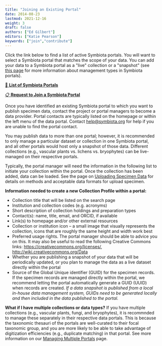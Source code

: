 ```yaml
---
title: "Joining an Existing Portal"
date: 2014-08-23
lastmod: 2021-12-16
weight: 3
draft: false
authors: ["Ed Gilbert"]
editors: ["Katie Pearson"]
keywords: ["join","contribute"]
---
```




Click the link below to find a list of active Symbiota portals. You will want to select a Symbiota portal that matches the scope of your data. You can add your data to a Symbiota portal as a "live" collection or a "snapshot" (see [this page](/docs/Collection_Manager_Guide/Joining_Portal/management_types) for more information about management types in Symbiota portals).

[📇 **List of Symbiota Portals**](https://symbiota.org/symbiota-portals/)

[📋 **Request to Join a Symbiota Portal**](https://docs.google.com/forms/d/e/1FAIpQLSf-QywdugIAAxzBLkoKX8er-JkW06Rv4C_Rkm2efPiryTHLGw/viewform)

Once you have identified an existing Symbiota portal to which you want to publish specimen data, contact the project or portal managers to become a data provider. Portal contacts are typically listed on the homepage or within the left menu of the data portal. Contact help@symbiota.org for help if you are unable to find the portal contact.

You may publish data to more than one portal; however, it is recommended to only manage a particular dataset or collection in one Symbiota portal, and all other portals would host only a snapshot of those data. Different collections (e.g., vascular plants vs. lichens vs. bryophytes) can be live-managed on their respective portals.

Typically, the portal manager will need the information in the following list to initiate your collection within the portal. Once the collection has been added, data can be loaded. See the page on [Uploading Specimen Data](/docs/Collection_Manager_Guide/Importing_Uploading) for details on methods and acceptable data formats for upload specimen.

**Information needed to create a new Collection Profile within a portal:**

  * Collection title that will be listed on the search page
  * Institution and collection codes (e.g. acronyms)
  * Short description of collection holdings and preparation types
  * Contact(s):  name, title, email, and ORCID, if available
  * Link(s) to homepage and/or other external resources
  * Collection or institution icon – a small image that visually represents the collection, icons that are roughly the same height and width work best
  * Preferred usage rights. The portal manager should be able to advice you on this. It may also be useful to read the following Creative Commons links: https://creativecommons.org/licenses/, http://wiki.creativecommons.org/Data
  * Whether you are publishing a snapshot of your data that will be periodically updated, or you plan to manage the data as a live dataset directly within the portal
  * Source of the Global Unique identifier (GUID) for the specimen records. If the specimen records are managed directly within the portal, we recommend letting the portal automatically generate a GUID (UUID) when records are created. _If a data snapshot is published from a local in-house data management system, GUIDs need to be generated locally and then included in the data published to the portal._

**What if I have multiple collections or data types?**
If you have multiple collections (e.g., vascular plants, fungi, and bryophytes), it is recommnded to manage these separately in their respective data portals. This is because the taxonomic thesauri of the portals are well-curated to their focal taxonomic group, and you are more likely to be able to take advantage of digitization efficiencies (e.g., duplicate matching) in that portal. See more information on our [Managing Multiple Portals](/docs/Collection_Manager_Guide/Joining_Portal/managing_multiple) page.
